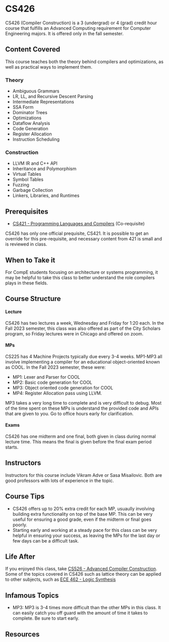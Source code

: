 # CS426

CS426 (Compiler Construction) is a 3 (undergrad) or 4 (grad) credit hour course that fulfills an Advanced Computing requirement for Computer Engineering majors. It is offered only in the fall semester.

## Content Covered
This course teaches both the theory behind compilers and optimizations, as well as practical ways to implement them.

### Theory
- Ambiguous Grammars
- LR, LL, and Recursive Descent Parsing
- Intermediate Representations
- SSA Form
- Dominator Trees
- Optimizations
- Dataflow Analysis
- Code Generation
- Register Allocation
- Instruction Scheduling
  
### Construction
- LLVM IR and C++ API
- Inheritance and Polymorphism
- Virtual Tables
- Symbol Tables
- Fuzzing
- Garbage Collection
- Linkers, Libraries, and Runtimes

## Prerequisites

- [CS421 - Programming Languages and Compilers](./CS421.md) (Co-requisite) 

CS426 has only one official prequisite, CS421. It is possible to get an override for this pre-requisite, and necessary content from 421 is small and is reviewed in class.
## When to Take it

For CompE students focusing on architecture or systems programming, it may be helpful to take this class to better understand the role compilers plays in these fields. 

## Course Structure
#### Lecture

CS426 has two lectures a week, Wednesday and Friday for 1:20 each. In the Fall 2023 semester, this class was also offered as part of the City Scholars program, so Friday lectures were in Chicago and offered on zoom.

#### MPs

CS225 has 4 Machine Projects typically due every 3-4 weeks. MP1-MP3 all involve implementing a compiler for an educational object-oriented known as COOL. In the Fall 2023 semester, these were:
- MP1: Lexer and Parser for COOL
- MP2: Basic code generation for COOL
- MP3: Object oriented code generation for COOL
- MP4: Register Allocation pass using LLVM.

MP3 takes a very long time to complete and is very difficult to debug. Most of the time spent on these MPs is understand the provided code and APIs that are given to you. Go to office hours early for clarification.
#### Exams

CS426 has one midterm and one final, both given in class during normal lecture time. This means the final is given before the final exam period starts.

## Instructors

Instructors for this course include Vikram Adve or Sasa Misailovic. Both are good professors with lots of experience in the topic.

## Course Tips

- CS426 offers up to 20% extra credit for each MP, usuaully involving building extra functionality on top of the base MP. This can be very useful for ensuring a good grade, even if the midterm or final goes poorly.
- Starting early and working at a steady pace for this class can be very helpful in ensuring your success, as leaving the MPs for the last day or few days can be a difficult task.

## Life After

If you enjoyed this class, take [CS526 - Advanced Compiler Construction](./CS526.md). Some of the topics covered in CS426 such as lattice theory can be applied to other subjects, such as [ECE 462 - Logic Synthesis](../ECE%20Course%20Offerings/ECE462.md)

## Infamous Topics

- MP3: MP3 is 3-4 times more difficult than the other MPs in this class. It can easily catch you off guard with the amount of time it takes to complete. Be sure to start early.

## Resources

